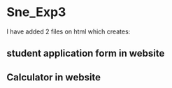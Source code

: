 # Sne_Exp3
I have added 2 files on html which creates:
## student application form in website
## Calculator in website
